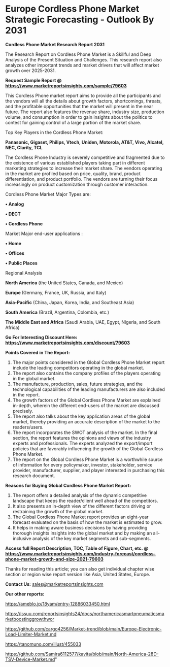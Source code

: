 # Europe Cordless Phone Market Strategic Forecasting - Outlook By 2031

<strong>Cordless Phone Market Research Report 2031</strong>

The Research Report on Cordless Phone Market is a Skillful and Deep Analysis of the Present Situation and Challenges. This research report also analyzes other important trends and market drivers that will affect market growth over 2025-2031.

<strong>Request Sample Report @ <a href=https://www.marketreportsinsights.com/sample/79603>https://www.marketreportsinsights.com/sample/79603</a></strong>

This Cordless Phone market report aims to provide all the participants and the vendors will all the details about growth factors, shortcomings, threats, and the profitable opportunities that the market will present in the near future. The report also features the revenue share, industry size, production volume, and consumption in order to gain insights about the politics to contest for gaining control of a large portion of the market share.

Top Key Players in the Cordless Phone Market:

<strong>Panasonic, Gigaset, Philips, Vtech, Uniden, Motorola, AT&T, Vivo, Alcatel, NEC, Clarity, TCL</strong>

The Cordless Phone Industry is severely competitive and fragmented due to the existence of various established players taking part in different marketing strategies to increase their market share. The vendors operating in the market are profiled based on price, quality, brand, product differentiation, and product portfolio. The vendors are turning their focus increasingly on product customization through customer interaction.

Cordless Phone Market Major Types are:

<strong>• Analog

• DECT

• Cordless Phone</strong>

Market Major end-user applications :

<strong>• Home

• Offices

• Public Places</strong>

Regional Analysis

</u><strong><b>North America</b></strong> (the United States, Canada, and Mexico)

<strong><b>Europe </b></strong>(Germany, France, UK, Russia, and Italy)

<strong><b>Asia-Pacific</b></strong> (China, Japan, Korea, India, and Southeast Asia)

<strong><b>South America</b></strong> (Brazil, Argentina, Colombia, etc.)

<strong><b>The Middle East and Africa</b></strong> (Saudi Arabia, UAE, Egypt, Nigeria, and South Africa)

<strong>Go For Interesting Discount Here: <a href=https://www.marketreportsinsights.com/discount/79603>https://www.marketreportsinsights.com/discount/79603</a></strong>

<strong>Points Covered in The Report:</strong>
<ol>
  <li>The major points considered in the Global Cordless Phone Market report include the leading competitors operating in the global market.</li>
  <li>The report also contains the company profiles of the players operating in the global market.</li>
  <li>The manufacture, production, sales, future strategies, and the technological capabilities of the leading manufacturers are also included in the report.</li>
  <li>The growth factors of the Global Cordless Phone Market are explained in-depth, wherein the different end-users of the market are discussed precisely.</li>
  <li>The report also talks about the key application areas of the global market, thereby providing an accurate description of the market to the readers/users.</li>
  <li>The report incorporates the SWOT analysis of the market. In the final section, the report features the opinions and views of the industry experts and professionals. The experts analyzed the export/import policies that are favorably influencing the growth of the Global Cordless Phone Market.</li>
  <li>The report on the Global Cordless Phone Market is a worthwhile source of information for every policymaker, investor, stakeholder, service provider, manufacturer, supplier, and player interested in purchasing this research document.</li>
</ol>
<strong>Reasons for Buying Global Cordless Phone Market Report:</strong>

<ol>
  <li>The report offers a detailed analysis of the dynamic competitive landscape that keeps the reader/client well ahead of the competitors.</li>
  <li>It also presents an in-depth view of the different factors driving or restraining the growth of the global market.</li>
  <li>The Global Cordless Phone Market report provides an eight-year forecast evaluated on the basis of how the market is estimated to grow.</li>
  <li>It helps in making aware business decisions by having providing thorough insights insights into the global market and by making an all-inclusive analysis of the key market segments and sub-segments.</li>
</ol>
<strong>Access full Report Description, TOC, Table of Figure, Chart, etc. @ <a href=https://www.marketreportsinsights.com/industry-forecast/cordless-phone-market-growth-and-size-2021-79603>https://www.marketreportsinsights.com/industry-forecast/cordless-phone-market-growth-and-size-2021-79603</a></strong>


Thanks for reading this article; you can also get individual chapter wise section or region wise report version like Asia, United States, Europe.

<strong>Contact Us:</strong>
sales@marketreportsinsights.com

<strong>Our other reports:</strong>

<a href=https://ameblo.jp/18yam/entry-12886033450.html>https://ameblo.jp/18yam/entry-12886033450.html</a>

<a href=https://issuu.com/reportsinsights24/docs/northamericasmartpneumaticsmarketboostinggrowthwor>https://issuu.com/reportsinsights24/docs/northamericasmartpneumaticsmarketboostinggrowthwor</a>

<a href=https://github.com/cargo4256/Market-trend/blob/main/Europe-Electronic-Load-Limiter-Market.md>https://github.com/cargo4256/Market-trend/blob/main/Europe-Electronic-Load-Limiter-Market.md</a>

<a href=https://tanomuno.com/illust/455033>https://tanomuno.com/illust/455033</a>

<a href=https://github.com/Samira6112577/kavita/blob/main/North-America-28D-TSV-Device-Market.md>https://github.com/Samira6112577/kavita/blob/main/North-America-28D-TSV-Device-Market.md</a>"
